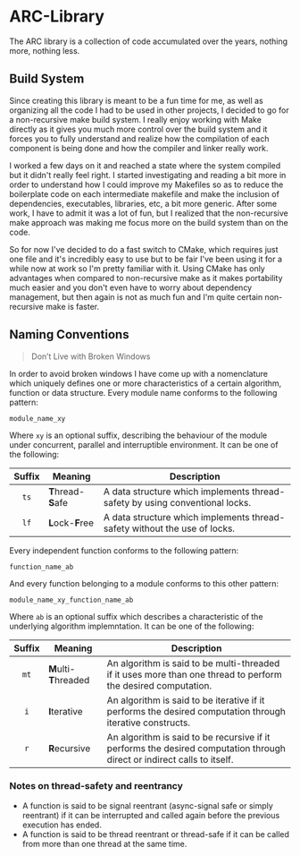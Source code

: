 ARC-Library
===========

The ARC library is a collection of code accumulated over the years, nothing more, nothing less.

Build System
----

Since creating this library is meant to be a fun time for me, as well as organizing all the code I had to be used in other projects, I decided to go for a non-recursive make build system.  I really enjoy working with Make directly as it gives you much more control over the build system and it forces you to fully understand and realize how the compilation of each component is being done and how the compiler and linker really work.

I worked a few days on it and reached a state where the system compiled but it didn't really feel right. I started investigating and reading a bit more in order to understand how I could improve my Makefiles so as to reduce the boilerplate code on each intermediate makefile and make the inclusion of dependencies, executables, libraries, etc, a bit more generic. After some work, I have to admit it was a lot of fun, but I realized that the non-recursive make approach was making me focus more on the build system than on the code.

So for now I've decided to do a fast switch to CMake, which requires just one file and it's incredibly easy to use but to be fair I've been using it for a while now at work so I'm pretty familiar with it. Using CMake has only advantages when compared to non-recursive make as it makes portability much easier and you don't even have to worry about dependency management, but then again is not as much fun and I'm quite certain non-recursive make is faster.



Naming Conventions
----

> Don’t Live with Broken Windows

In order to avoid broken windows I have come up with a nomenclature which uniquely defines one or more characteristics of a certain algorithm, function or data structure. Every module name conforms to the following pattern:

```
module_name_xy
```

Where `xy` is an optional suffix, describing the behaviour of the module under concurrent, parallel and interruptible environment. It can be one of the following:

| Suffix | Meaning                                 | Description  |
| :---:  | --------------------------------------- | ------------ |
| `ts`   | <b>T</b>hread-<b>S</b>afe      | A data structure which implements thread-safety by using conventional locks. |
| `lf`   | <b>L</b>ock-<b>F</b>ree | A data structure which implements thread-safety without the use of locks. |


Every independent function conforms to the following pattern:

```
function_name_ab
```

And every function belonging to a module conforms to this other pattern:

```
module_name_xy_function_name_ab
```

Where `ab` is an optional suffix which describes a characteristic of the underlying algorithm implemntation. It can be one of the following:

| Suffix | Meaning                                 | Description  |
| :---:  | --------------------------------------- | ------------ |
| `mt`   | <b>M</b>ulti-<b>T</b>hreaded            | An algorithm is said to be multi-threaded if it uses more than one thread to perform the desired computation. |
| `i`    | <b>I</b>terative                        | An algorithm is said to be iterative if it performs the desired computation through iterative constructs. |
| `r`    | <b>R</b>ecursive                        | An algorithm is said to be recursive if it performs the desired computation through direct or indirect calls to itself. |


### Notes on thread-safety and reentrancy

* A function is said to be signal reentrant (async-signal safe or simply reentrant) if it can be interrupted and called again before the previous execution has ended. 
* A function is said to be thread reentrant or thread-safe if it can be called from more than one thread at the same time.


